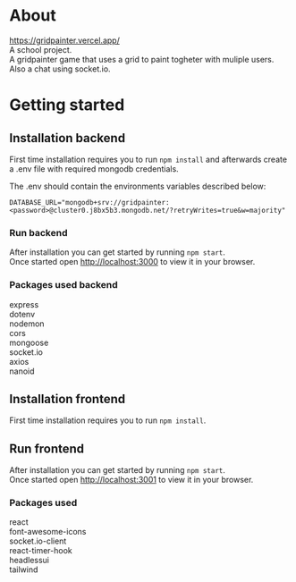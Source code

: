 # About

https://gridpainter.vercel.app/ \
A school project.\
A gridpainter game that uses a grid to paint togheter with muliple users. \
Also a chat using socket.io.

# Getting started

## Installation backend

First time installation requires you to run `npm install` and afterwards create a .env file with required mongodb credentials.

The .env should contain the environments variables described below:

```
DATABASE_URL="mongodb+srv://gridpainter:<password>@cluster0.j8bx5b3.mongodb.net/?retryWrites=true&w=majority"

```

### Run backend

After installation you can get started by running `npm start`.\
Once started open [http://localhost:3000](http://localhost:3000) to view it in your browser.

### Packages used backend

express \
dotenv \
nodemon \
cors \
mongoose \
socket.io \
axios \
nanoid

## Installation frontend

First time installation requires you to run `npm install`.

## Run frontend

After installation you can get started by running `npm start`.\
Once started open [http://localhost:3001](http://localhost:3001) to view it in your browser.

### Packages used

react \
font-awesome-icons \
socket.io-client \
react-timer-hook\
headlessui \
tailwind
